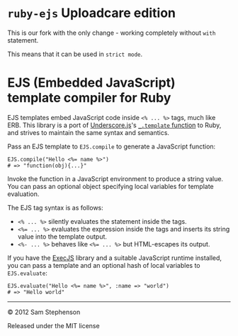 # `ruby-ejs` Uploadcare edition

This is our fork with the only change - working completely without `with` statement. 

This means that it can be used in `strict mode`.

EJS (Embedded JavaScript) template compiler for Ruby
====================================================

EJS templates embed JavaScript code inside `<% ... %>` tags, much like
ERB. This library is a port of
[Underscore.js](http://documentcloud.github.com/underscore/)'s
[`_.template`
function](http://documentcloud.github.com/underscore/#template) to
Ruby, and strives to maintain the same syntax and semantics.

Pass an EJS template to `EJS.compile` to generate a JavaScript
function:

    EJS.compile("Hello <%= name %>")
    # => "function(obj){...}"

Invoke the function in a JavaScript environment to produce a string
value. You can pass an optional object specifying local variables for
template evaluation.

The EJS tag syntax is as follows:

* `<% ... %>` silently evaluates the statement inside the tags.
* `<%= ... %>` evaluates the expression inside the tags and inserts
  its string value into the template output.
* `<%- ... %>` behaves like `<%= ... %>` but HTML-escapes its output.

If you have the [ExecJS](https://github.com/sstephenson/execjs/)
library and a suitable JavaScript runtime installed, you can pass a
template and an optional hash of local variables to `EJS.evaluate`:

    EJS.evaluate("Hello <%= name %>", :name => "world")
    # => "Hello world"

-----

&copy; 2012 Sam Stephenson

Released under the MIT license
